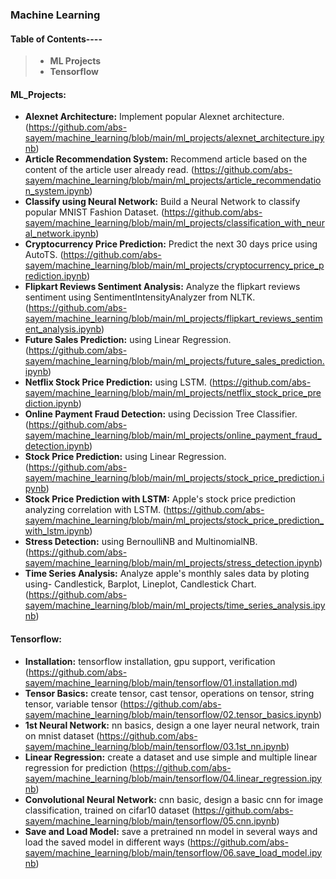 ### **Machine Learning**

#### **Table of Contents----**
> * **ML Projects**
> * **Tensorflow**

#### **ML_Projects:**
* **Alexnet Architecture:** Implement popular Alexnet architecture. (https://github.com/abs-sayem/machine_learning/blob/main/ml_projects/alexnet_architecture.ipynb)
* **Article Recommendation System:** Recommend article based on the content of the article user already read. (https://github.com/abs-sayem/machine_learning/blob/main/ml_projects/article_recommendation_system.ipynb)
* **Classify using Neural Network:** Build a Neural Network to classify popular MNIST Fashion Dataset. (https://github.com/abs-sayem/machine_learning/blob/main/ml_projects/classification_with_neural_network.ipynb)
* **Cryptocurrency Price Prediction:** Predict the next 30 days price using AutoTS. (https://github.com/abs-sayem/machine_learning/blob/main/ml_projects/cryptocurrency_price_prediction.ipynb)
* **Flipkart Reviews Sentiment Analysis:** Analyze the flipkart reviews sentiment using SentimentIntensityAnalyzer from NLTK. (https://github.com/abs-sayem/machine_learning/blob/main/ml_projects/flipkart_reviews_sentiment_analysis.ipynb)
* **Future Sales Prediction:** using Linear Regression. (https://github.com/abs-sayem/machine_learning/blob/main/ml_projects/future_sales_prediction.ipynb)
* **Netflix Stock Price Prediction:** using LSTM. (https://github.com/abs-sayem/machine_learning/blob/main/ml_projects/netflix_stock_price_prediction.ipynb)
* **Online Payment Fraud Detection:** using Decission Tree Classifier. (https://github.com/abs-sayem/machine_learning/blob/main/ml_projects/online_payment_fraud_detection.ipynb)
* **Stock Price Prediction:** using Linear Regression. (https://github.com/abs-sayem/machine_learning/blob/main/ml_projects/stock_price_prediction.ipynb)
* **Stock Price Prediction with LSTM:** Apple's stock price prediction analyzing correlation with LSTM. (https://github.com/abs-sayem/machine_learning/blob/main/ml_projects/stock_price_prediction_with_lstm.ipynb)
* **Stress Detection:** using BernoulliNB and MultinomialNB. (https://github.com/abs-sayem/machine_learning/blob/main/ml_projects/stress_detection.ipynb)
* **Time Series Analysis:** Analyze apple's monthly sales data by ploting using- Candlestick, Barplot, Lineplot, Candlestick Chart. (https://github.com/abs-sayem/machine_learning/blob/main/ml_projects/time_series_analysis.ipynb)
#### **Tensorflow:**
* **Installation:** tensorflow installation, gpu support, verification (https://github.com/abs-sayem/machine_learning/blob/main/tensorflow/01.installation.md)
* **Tensor Basics:** create tensor, cast tensor, operations on tensor, string tensor, variable tensor (https://github.com/abs-sayem/machine_learning/blob/main/tensorflow/02.tensor_basics.ipynb)
* **1st Neural Network:** nn basics, design a one layer neural network, train on mnist dataset (https://github.com/abs-sayem/machine_learning/blob/main/tensorflow/03.1st_nn.ipynb)
* **Linear Regression:** create a dataset and use simple and multiple linear regression for prediction (https://github.com/abs-sayem/machine_learning/blob/main/tensorflow/04.linear_regression.ipynb)
* **Convolutional Neural Network:** cnn basic, design a basic cnn for image classification, trained on cifar10 dataset (https://github.com/abs-sayem/machine_learning/blob/main/tensorflow/05.cnn.ipynb)
* **Save and Load Model:** save a pretrained nn model in several ways and load the saved model in different ways (https://github.com/abs-sayem/machine_learning/blob/main/tensorflow/06.save_load_model.ipynb)